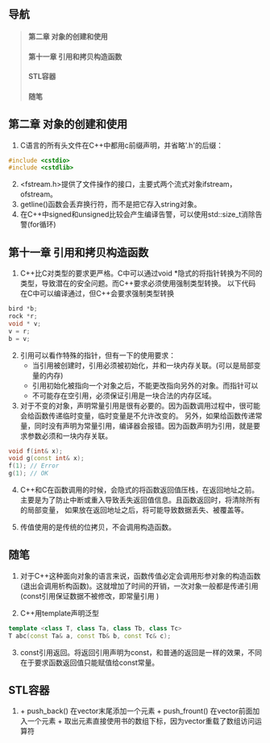 ## 导航
> #### 第二章 对象的创建和使用
> #### 第十一章 引用和拷贝构造函数
> #### STL容器
> #### 随笔

## 第二章 对象的创建和使用
1. C语言的所有头文件在C++中都用c前缀声明，并省略'.h'的后缀：
```cpp
#include <cstdio>
#include <cstdlib>
```
2. <fstream.h>提供了文件操作的接口，主要式两个流式对象ifstream，ofstream。
3. getline()函数会丢弃换行符，而不是把它存入string对象。
4. 在C++中signed和unsigned比较会产生编译告警，可以使用std::size_t消除告警(for循环)

## 第十一章 引用和拷贝构造函数
1. C++比C对类型的要求更严格。C中可以通过void *隐式的将指针转换为不同的类型，导致潜在的安全问题。而C++要求必须使用强制类型转换。
以下代码在C中可以编译通过，但C++会要求强制类型转换
```cpp
bird *b;
rock *r;
void * v;
v = r;
b = v;
```
2. 引用可以看作特殊的指针，但有一下的使用要求：
    + 当引用被创建时，引用必须被初始化，并和一块内存关联。(可以是局部变量的内存)
    + 引用初始化被指向一个对象之后，不能更改指向另外的对象。而指针可以
    + 不可能存在空引用，必须保证引用是一块合法的内存区域。
3. 对于不变的对象，声明常量引用是很有必要的。因为函数调用过程中，很可能会给函数传递临时变量，临时变量是不允许改变的。
另外，如果给函数传递常量，同时没有声明为常量引用，编译器会报错。因为函数声明为引用，就是要求参数必须和一块内存关联。
```cpp
void f(int& x);
void g(const int& x);
f(1); // Error
g(1); // OK
```
4. C++和C在函数调用的时候，会隐式的将函数返回值压栈，在返回地址之前。主要是为了防止中断或重入导致丢失返回值信息。且函数返回时，将清除所有的局部变量，
如果放在返回地址之后，将可能导致数据丢失、被覆盖等。

5. 传值使用的是传统的位拷贝，不会调用构造函数。

## 随笔
1. 对于C++这种面向对象的语言来说，函数传值必定会调用形参对象的构造函数(退出会调用析构函数)。这就增加了时间的开销，一次对象一般都是传递引用(const引用保证数据不被修改，即常量引用
)

2. C++用template声明泛型
```c++
template <class T, class Ta, class Tb, class Tc>
T abc(const Ta& a, const Tb& b, const Tc& c);
```

3. const引用返回。将返回引用声明为const，和普通的返回是一样的效果，不同在于要求函数返回值只能赋值给const常量。

## STL容器
1. <vector>
    + push_back() 在vector末尾添加一个元素
    + push_frount() 在vector前面加入一个元素
    + 取出元素直接使用书的数组下标，因为vector重载了数组访问运算符